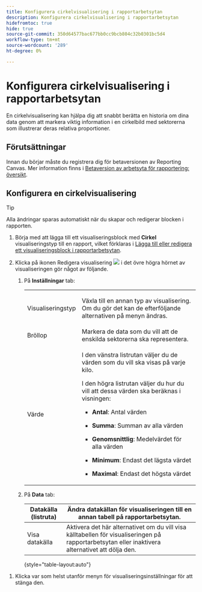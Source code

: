 ```yaml
---
title: Konfigurera cirkelvisualisering i rapportarbetsytan
description: Konfigurera cirkelvisualisering i rapportarbetsytan
hidefromtoc: true
hide: true
source-git-commit: 350d64577bac677bb0cc9bcb804c32b0301bc5d4
workflow-type: tm+mt
source-wordcount: '289'
ht-degree: 0%

---
```



# Konfigurera cirkelvisualisering i rapportarbetsytan

En cirkelvisualisering kan hjälpa dig att snabbt berätta en historia om dina data genom att markera viktig information i en cirkelbild med sektorerna som illustrerar deras relativa proportioner.

## Förutsättningar

Innan du börjar måste du registrera dig för betaversionen av Reporting Canvas. Mer information finns i [Betaversion av arbetsyta för rapportering: översikt](/help/quicksilver/product-announcements/betas/canvas-dashboards-beta/reporting-canvas-beta-overview.md).

## Konfigurera en cirkelvisualisering

>[!TIP]
>
>Alla ändringar sparas automatiskt när du skapar och redigerar blocken i rapporten.

1. Börja med att lägga till ett visualiseringsblock med **Cirkel** visualiseringstyp till en rapport, vilket förklaras i [Lägga till eller redigera ett visualiseringsblock i rapportarbetsytan](../../../reports-and-dashboards/reporting-canvas/visualization-blocks/add-or-edit-report-visualization.md).

1. Klicka på ikonen Redigera visualisering ![](assets/edit-icon.png) i det övre högra hörnet av visualiseringen gör något av följande.

   1. På **Inställningar** tab:

      <table style="table-layout:auto">
       <col>
       <col>
       <tbody>
        <tr>
         <td role="rowheader">Visualiseringstyp</td>
         <td><p>Växla till en annan typ av visualisering. Om du gör det kan de efterföljande alternativen på menyn ändras.</p></td>
        </tr>
        <tr>
         <td role="rowheader">Bröllop</td>
         <td>Markera de data som du vill att de enskilda sektorerna ska representera.</td>
        </tr>
        <tr>
         <td role="rowheader">Värde</td>
         <td><p>I den vänstra listrutan väljer du de värden som du vill ska visas på varje kilo.</p><p>I den högra listrutan väljer du hur du vill att dessa värden ska beräknas i visningen:</p>
          <ul>
           <li><p><b>Antal</b>: Antal värden</p></li>
           <li><p><b>Summa</b>: Summan av alla värden </p></li>
           <li><p><b>Genomsnittlig</b>: Medelvärdet för alla värden</p></li>
           <li><p><b>Minimum</b>: Endast det lägsta värdet</p></li>
           <li><p><b>Maximal</b>: Endast det högsta värdet</p></li>
          </ul></td>
        </tr>
       </tbody>
      </table>

   1. På **Data** tab:

      | Datakälla (listruta) | Ändra datakällan för visualiseringen till en annan tabell på rapportarbetsytan. |
      |---|---|
      | Visa datakälla | Aktivera det här alternativet om du vill visa källtabellen för visualiseringen på rapportarbetsytan eller inaktivera alternativet att dölja den. |

      {style="table-layout:auto"}

<!--   
      NOLAN-FLAG: convert table to html. 
      -->

1. Klicka var som helst utanför menyn för visualiseringsinställningar för att stänga den.

